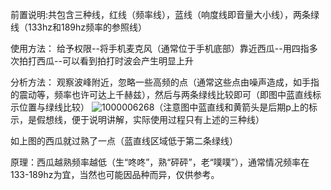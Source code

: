 前置说明:共包含三种线，红线（频率线），蓝线（响度线即音量大小线），两条绿线（133hz和189hz频率的参照线）

使用方法：
给予权限--将手机麦克风（通常位于手机底部）靠近西瓜--用四指多次拍打西瓜--可以看到拍打时波会产生明显上升

分析方法：
观察波峰附近，忽略一些高频的点（通常这些点由噪声造成，如手指的震动等，频率也许可达上千赫兹），然后与两条绿线比较即可（即图中蓝直线标示位置与绿线比较）
![1000006268](https://github.com/user-attachments/assets/d64cc0c2-ff49-45e0-9c0f-f265f70b26cf)（注意图中蓝直线和黄箭头是后期p上的标示，是假想线，便于说明讲解，实际使用过程只有上述的三种线）

如上图的西瓜就过熟了一点（蓝直线区域低于第二条绿线）

原理：西瓜越熟频率越低（生“咚咚”，熟“砰砰”，老“噗噗”），通常情况频率在133-189hz为宜，当然也可能因品种而异，仅供参考。
